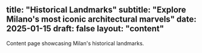 title: "Historical Landmarks"
subtitle: "Explore Milano's most iconic architectural marvels"
date: 2025-01-15
draft: false
layout: "content"
---

Content page showcasing Milan's historical landmarks.